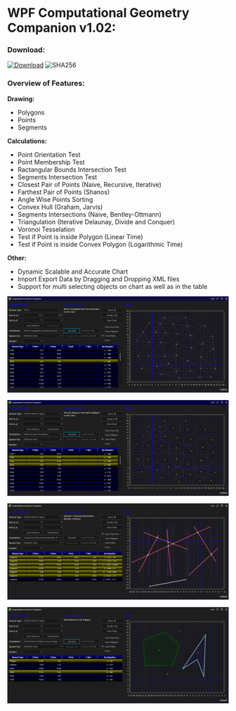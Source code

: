 # WPF Computational Geometry Companion v1.02:

### Download:

[![Download](https://img.shields.io/badge/Dwonload-WPFComputationalGeometry----v1.02.exe-darkblue)](https://github.com/rvnlord/ComputationalGeometry/releases/download/v1.02/WPFComputationalGeometry-v1.02.exe)
![SHA256](https://img.shields.io/badge/SHA256-A2C87FF1EB097F4B2E9712772D06F9D6214B5B5B7957B6B418524CC6FF507004-darkgreen.svg)

### Overview of Features:

**Drawing:**
* Polygons
* Points
* Segments

**Calculations:**
* Point Orientation Test
* Point Membership Test
* Ractangular Bounds Intersection Test
* Segments Intersection Test
* Closest Pair of Points (Naive, Recursive, Iterative)
* Farthest Pair of Points (Shanos)
* Angle Wise Points Sorting
* Convex Hull (Graham, Jarvis)
* Segments Intersections (Naive, Bentley-Ottmann)
* Triangulation (Iterative Delaunay, Divide and Conquer)
* Voronoi Tesselation
* Test if Point is inside Polygon (Linear Time)
* Test if Point is inside Convex Polygon (Logarithmic Time)

**Other:**
* Dynamic Scalable and Accurate Chart
* Import Export Data by Dragging and Dropping XML files
* Support for multi selecting objects on chart as well as in the table

![ComputationalGeometry1](/Images/2019-07-30_163809.png?raw=true "ComputationalGeometry1")

![ComputationalGeometry2](/Images/2019-07-30_163838.png?raw=true "ComputationalGeometry2")

![ComputationalGeometry3](/Images/2019-07-30_163948.png?raw=true "ComputationalGeometry3")

![ComputationalGeometry4](/Images/2019-07-30_164050.png?raw=true "ComputationalGeometry4")











